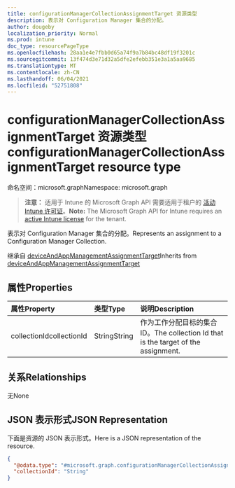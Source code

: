 ```yaml
---
title: configurationManagerCollectionAssignmentTarget 资源类型
description: 表示对 Configuration Manager 集合的分配。
author: dougeby
localization_priority: Normal
ms.prod: intune
doc_type: resourcePageType
ms.openlocfilehash: 28aa1e4e7fbb0d65a74f9a7b84bc48df19f3201c
ms.sourcegitcommit: 13f474d3e71d32a5dfe2efebb351e3a1a5aa9685
ms.translationtype: MT
ms.contentlocale: zh-CN
ms.lasthandoff: 06/04/2021
ms.locfileid: "52751808"
---
```

# <a name="configurationmanagercollectionassignmenttarget-resource-type"></a><span data-ttu-id="9d2e1-103">configurationManagerCollectionAssignmentTarget 资源类型</span><span class="sxs-lookup"><span data-stu-id="9d2e1-103">configurationManagerCollectionAssignmentTarget resource type</span></span>

<span data-ttu-id="9d2e1-104">命名空间：microsoft.graph</span><span class="sxs-lookup"><span data-stu-id="9d2e1-104">Namespace: microsoft.graph</span></span>

> <span data-ttu-id="9d2e1-105">**注意：** 适用于 Intune 的 Microsoft Graph API 需要适用于租户的 [活动 Intune 许可证](https://go.microsoft.com/fwlink/?linkid=839381)。</span><span class="sxs-lookup"><span data-stu-id="9d2e1-105">**Note:** The Microsoft Graph API for Intune requires an [active Intune license](https://go.microsoft.com/fwlink/?linkid=839381) for the tenant.</span></span>

<span data-ttu-id="9d2e1-106">表示对 Configuration Manager 集合的分配。</span><span class="sxs-lookup"><span data-stu-id="9d2e1-106">Represents an assignment to a Configuration Manager Collection.</span></span>


<span data-ttu-id="9d2e1-107">继承自 [deviceAndAppManagementAssignmentTarget](../resources/intune-shared-deviceandappmanagementassignmenttarget.md)</span><span class="sxs-lookup"><span data-stu-id="9d2e1-107">Inherits from [deviceAndAppManagementAssignmentTarget](../resources/intune-shared-deviceandappmanagementassignmenttarget.md)</span></span>

## <a name="properties"></a><span data-ttu-id="9d2e1-108">属性</span><span class="sxs-lookup"><span data-stu-id="9d2e1-108">Properties</span></span>
|<span data-ttu-id="9d2e1-109">属性</span><span class="sxs-lookup"><span data-stu-id="9d2e1-109">Property</span></span>|<span data-ttu-id="9d2e1-110">类型</span><span class="sxs-lookup"><span data-stu-id="9d2e1-110">Type</span></span>|<span data-ttu-id="9d2e1-111">说明</span><span class="sxs-lookup"><span data-stu-id="9d2e1-111">Description</span></span>|
|:---|:---|:---|
|<span data-ttu-id="9d2e1-112">collectionId</span><span class="sxs-lookup"><span data-stu-id="9d2e1-112">collectionId</span></span>|<span data-ttu-id="9d2e1-113">String</span><span class="sxs-lookup"><span data-stu-id="9d2e1-113">String</span></span>|<span data-ttu-id="9d2e1-114">作为工作分配目标的集合 ID。</span><span class="sxs-lookup"><span data-stu-id="9d2e1-114">The collection Id that is the target of the assignment.</span></span>|

## <a name="relationships"></a><span data-ttu-id="9d2e1-115">关系</span><span class="sxs-lookup"><span data-stu-id="9d2e1-115">Relationships</span></span>
<span data-ttu-id="9d2e1-116">无</span><span class="sxs-lookup"><span data-stu-id="9d2e1-116">None</span></span>

## <a name="json-representation"></a><span data-ttu-id="9d2e1-117">JSON 表示形式</span><span class="sxs-lookup"><span data-stu-id="9d2e1-117">JSON Representation</span></span>
<span data-ttu-id="9d2e1-118">下面是资源的 JSON 表示形式。</span><span class="sxs-lookup"><span data-stu-id="9d2e1-118">Here is a JSON representation of the resource.</span></span>
<!-- {
  "blockType": "resource",
  "@odata.type": "microsoft.graph.configurationManagerCollectionAssignmentTarget"
}
-->
``` json
{
  "@odata.type": "#microsoft.graph.configurationManagerCollectionAssignmentTarget",
  "collectionId": "String"
}
```




